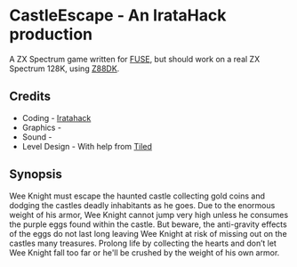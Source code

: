# CastleEscape - An IrataHack production
A ZX Spectrum game written for [FUSE](https://en.wikipedia.org/wiki/Fuse_(emulator)), but should work on a real ZX Spectrum 128K, using [Z88DK](https://en.wikipedia.org/wiki/Z88DK).
## Credits
* Coding - [Iratahack](mailto:iratahack@digitalxfer.com)
* Graphics -
* Sound -
* Level Design - With help from [Tiled](https://www.mapeditor.org/)
## Synopsis
Wee Knight must escape the haunted castle collecting gold coins and dodging the castles deadly inhabitants as he goes. Due to the enormous weight of his armor, Wee Knight cannot jump very high unless he consumes the purple eggs found within the castle. But beware, the anti-gravity effects of the eggs do not last long leaving Wee Knight at risk of missing out on the castles many treasures. Prolong life by collecting the hearts and don’t let Wee Knight fall too far or he'll be crushed by the weight of his own armor.
